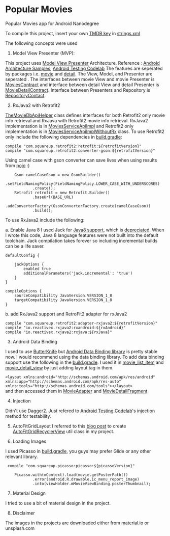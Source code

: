 # Popular Movies
Popular Movies app for Android Nanodegree

To compile this project, insert your own [TMDB key](https://www.themoviedb.org/documentation/api) in [strings.xml](/app/src/main/res/values/strings.xml)

The following concepts were used

1. Model View Presenter (MVP): 

This project uses [Model View Presenter](https://en.wikipedia.org/wiki/Model-view-presenter) Architecture. Reference : [Android Architecture Samples](https://github.com/googlesamples/android-architecture), [Android Testing Codelab](https://codelabs.developers.google.com/codelabs/android-testing/index.html)
The features are seperated by packages i.e. [movie](/app/src/main/java/org/ipforsmartobjects/apps/popularmovies/movie) and [detail](/app/src/main/java/org/ipforsmartobjects/apps/popularmovies/detail). The View, Model, and Presenter are seperated . The interfaces between movie View and movie Presenter is [MoviesContract](/app/src/main/java/org/ipforsmartobjects/apps/popularmovies/movie/MoviesContract.java) and interface between detail View and detail Presenter is [MovieDetailContract](app/src/main/java/org/ipforsmartobjects/apps/popularmovies/detail/MovieDetailContract.java). Interface between Presenters and Repository is [RepositoryContact](/app/src/main/java/org/ipforsmartobjects/apps/popularmovies/data/RepositoryContract.java). 

2. RxJava2 with Retrofit2

[TheMovieDbApiHelper](/app/src/main/java/org/ipforsmartobjects/apps/popularmovies/util/TheMovieDbApiHelper.java) class defines interfaces for both Retrofit2 only movie info retrieval and RxJava with Retrofit2 movie info retrieval. RxJava2 implementation is in [MoviesServiceApiImpl](/app/src/main/java/org/ipforsmartobjects/apps/popularmovies/data/MoviesServiceApiImpl.java) and Retrofit2 only implementation is in [MoviesServiceApiImplWithoutRx](/app/src/main/java/org/ipforsmartobjects/apps/popularmovies/data/MoviesServiceApiImplWithoutRx.java) class. 
To use Retrofit2 only include the following dependencies in [build.gradle](app/build.gradle):

    compile "com.squareup.retrofit2:retrofit:${retrofitVersion}"
    compile "com.squareup.retrofit2:converter-gson:${retrofitVersion}"

Using camel case with gson converter can save lives when using results from [pojo](www.jsonschema2pojo.org/) :)

        Gson camelCaseGson = new GsonBuilder()
                .setFieldNamingPolicy(FieldNamingPolicy.LOWER_CASE_WITH_UNDERSCORES)
                .create();
        Retrofit retrofit = new Retrofit.Builder()
                .baseUrl(BASE_URL)
                .addConverterFactory(GsonConverterFactory.create(camelCaseGson))
                .build();



To use RxJava2 include the following: 

a. Enable Java 8
I used Jack for [Java8 support](https://developer.android.com/guide/platform/j8-jack.html), which is [depreciated](https://android-developers.googleblog.com/2017/03/future-of-java-8-language-feature.html). When I wrote this code, Java 8 language features were not built into the default toolchain. Jack compilation takes forever so including incremental builds can be a life saver.

    defaultConfig {

        jackOptions {
            enabled true
            additionalParameters('jack.incremental': 'true')
        }
    }

    compileOptions {
        sourceCompatibility JavaVersion.VERSION_1_8
        targetCompatibility JavaVersion.VERSION_1_8
    }

b. add RxJava2 support and RetroFit2 adapter for rxJava2

    compile "com.squareup.retrofit2:adapter-rxjava2:${retrofitVersion}"
    compile "io.reactivex.rxjava2:rxandroid:${rxAndroid}"
    compile "io.reactivex.rxjava2:rxjava:${rxJava}"


3. Android Data Binding

I used to use [ButterKnife](http://jakewharton.github.io/butterknife/) but [Android Data Binding library](https://developer.android.com/topic/libraries/data-binding/index.html) is pretty stable now. I would recommend using the data binding library. To add data binding support use the following in the [build.gradle](app/build.gradle). I used it in [movie_list_item](/app/src/main/res/layout/movie_list_item.xml) and [movie_detail_view](/app/src/main/res/layout/movie_detail_view.xml) by just adding layout tag in them. 

`<layout xmlns:android="http://schemas.android.com/apk/res/android"
    xmlns:app="http://schemas.android.com/apk/res-auto"
    xmlns:tools="http://schemas.android.com/tools"></layout>
 `   
 and then accessed them in [MovieAdapter](/app/src/main/java/org/ipforsmartobjects/apps/popularmovies/movie/MovieAdapter.java) and [MovieDetailFragment](/app/src/main/java/org/ipforsmartobjects/apps/popularmovies/detail/MovieDetailFragment.java)
 
 4. Injection
 
 Didn't use Dagger2. Just refered to [Android Testing Codelab](https://codelabs.developers.google.com/codelabs/android-testing/index.html)'s injection method for testability. 
 
 5. AutoFitGridLayout
 I referred to this [blog post](http://blog.sqisland.com/2014/12/recyclerview-autofit-grid.html) to create [AutoFitGridRecyclerView](/app/src/main/java/org/ipforsmartobjects/apps/popularmovies/util/AutoFitGridRecyclerView.java) util class in my project. 
 
 6. Loading Images
 
 I used Picasso in [build.gradle](app/build.gradle), you guys may prefer Glide or any other relevant library.
 
     compile "com.squareup.picasso:picasso:${picassoVersion}"

        Picasso.with(mContext).load(movie.getPosterPath())
                .error(android.R.drawable.ic_menu_report_image)
                .into(viewHolder.mMovieViewBinding.posterThumbnail);
                
  
 7. Material Design
 
 I tried to use a bit of material design in the project.
 
 8. Disclaimer 
 
 The images in the projects are downloaded either from material.io or unsplash.com
 
